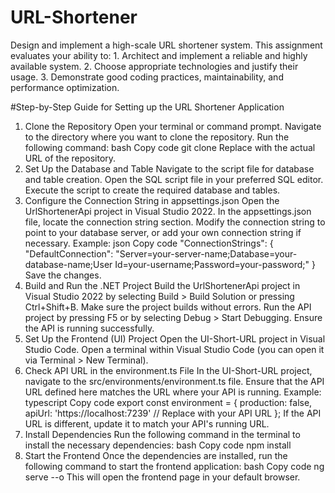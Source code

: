 # URL-Shortener
Design and implement a high-scale URL shortener system. This assignment evaluates your ability to: 1. Architect and implement a reliable and highly available system. 2. Choose appropriate technologies and justify their usage. 3. Demonstrate good coding practices, maintainability, and performance optimization.

#Step-by-Step Guide for Setting up the URL Shortener Application
1. Clone the Repository
Open your terminal or command prompt.
Navigate to the directory where you want to clone the repository.
Run the following command:
bash
Copy code
git clone <repository-url>
Replace <repository-url> with the actual URL of the repository.
2. Set Up the Database and Table
Navigate to the script file for database and table creation.
Open the SQL script file in your preferred SQL editor.
Execute the script to create the required database and tables.
3. Configure the Connection String in appsettings.json
Open the UrlShortenerApi project in Visual Studio 2022.
In the appsettings.json file, locate the connection string section.
Modify the connection string to point to your database server, or add your own connection string if necessary.
Example:
json
Copy code
"ConnectionStrings": {
    "DefaultConnection": "Server=your-server-name;Database=your-database-name;User Id=your-username;Password=your-password;"
}
Save the changes.
4. Build and Run the .NET Project
Build the UrlShortenerApi project in Visual Studio 2022 by selecting Build > Build Solution or pressing Ctrl+Shift+B.
Make sure the project builds without errors.
Run the API project by pressing F5 or by selecting Debug > Start Debugging. Ensure the API is running successfully.
5. Set Up the Frontend (UI) Project
Open the UI-Short-URL project in Visual Studio Code.
Open a terminal within Visual Studio Code (you can open it via Terminal > New Terminal).
6. Check API URL in the environment.ts File
In the UI-Short-URL project, navigate to the src/environments/environment.ts file.
Ensure that the API URL defined here matches the URL where your API is running.
Example:
typescript
Copy code
export const environment = {
  production: false,
  apiUrl: 'https://localhost:7239'  // Replace with your API URL
};
If the API URL is different, update it to match your API's running URL.
7. Install Dependencies
Run the following command in the terminal to install the necessary dependencies:
bash
Copy code
npm install
8. Start the Frontend
Once the dependencies are installed, run the following command to start the frontend application:
bash
Copy code
ng serve --o
This will open the frontend page in your default browser.
